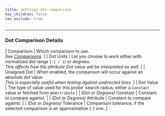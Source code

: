 ```yaml
---
title: settings-dot-comparison
has_children: false
nav_exclude: true
---
```


---
### Dot Comparison Details

| Comparison          | Which comparison to use.<br>*See [Comparisons](/PCGExtendedToolkit/doc-general/comparisons.html#numeric-comparisons).* |
| Dot Units             | Let you choose to work either with normalized dot range (`-1 / 1`) or degrees.<br>*This affects how the attribute Dot value will be interpreted as well.* |
| Unsigned Dot           | When enabled, the comparison will occur against an absolute dot value.<br>*This is especially useful when testing against undirected lines.* |
| Dot Value           | The type of value used for this probe' search radius; either a `Constant` value or fetched from an`Attribute` |
| *(Dot or Degrees)* Constant  | Constant to compare against. |
| *(Dot or Degrees)* Attribute | Constant to compare against. |
| *(Dot or Degrees)* Tolerance  | Comparison tolerance, if the selected comparison is an approximative (`~`) one. |
